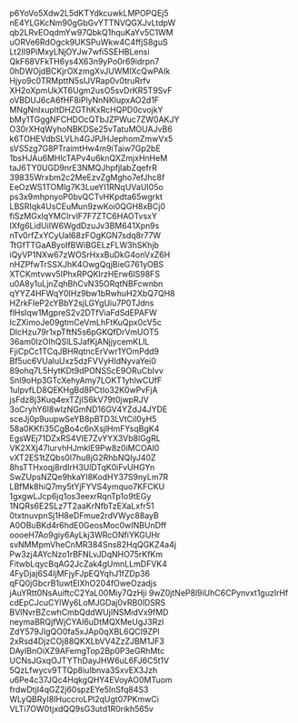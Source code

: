 p6YoVo5Xdw2L5dKTYdkcuwkLMPOPQEj5
nE4YLGKcNm90gGbGvYTTNVQGXJvLtdpW
qb2LRvEOqdmYw97QbkQ1hquKaYv5C1WM
uORVe6RdOgck9UKSPuWkw4C4ffjS8guS
Lt2II9PiMxyLNjOYJw7wfi5SEHBLensi
QkF68VFkTH6ys4X63n9yPo0r69idrpn7
0hDWOjdBCKjrOXzmgXvJUWMlXcQwPAIk
Hjyo9c0TRMpttN5sIJVRap0v0truRrfv
XH2oXpmUkXT6Ugm2usO5svDrKR5T9SvF
oVBDUJ6cA6fHF8iPlyNnNKlupxAO2d1F
MNgNnIxupltDHZGThKxRcHQPD0cvojkY
bMy1TGggNFCHDOcQTbJZPWuc7ZW0AKJY
O30rXHqWyhoNBKDSe25vTatuMOUAJvB6
k6TOHEVdbSLVLh4GJPJHJephomZmwVx5
sVS5zg7G8PTraimtHw4m9iTaiw7Gp2bE
1bsHJAu6MHlcTAPv4u6knQXZmjxHnHeM
taJ6TY0UGD9nrE3NMQJhpfjlabZqefrR
39835Wrxbm2c2MeEzvZgMgho7efJhc8f
EeOzWS1TOMlg7K3LueYI1RNqUVaUI05o
ps3x9mhpnyoP0bvQCTvHKpdta65wgrkt
LBSRIqk4UsCEuMun9zwKoi0QGH8xBCj0
fiSzMGxlqYMClrvlF7F7ZTC6HAOTvsxY
IXfg6LidUiIW6WgdDzuJv3BM641Xpn9s
nTv0rfZxYCyUal68zFOgKGN7sdq8r77W
TtGfTTGaAByoIfBWiBGELzFLW3hSKhjb
iQyVP1NXw67zWOSrHxxBuDkG4onVxZ6H
nHZPfwTrSSXJhK4OwgQqjBieG761yOBS
XTCKmtvwv5IPhxRPQKIrzHErw6lS98FS
u0A8y1uLjnZqhBhCvN35ORqtNBFcwnbn
qYYZ4HFWqY0IHz9bw1bRwhuH2XbQ7QH8
HZrkFIeP2cYBbY2sjLGYgUiu7P0TJdns
flHsIqw1MgpreS2v2DTfViaFdSdEPAFW
IcZXimoJe09gtmCeVmLhFtKuQpx0cV5c
DlcHzu79r1xpTftN5s6pGKQfDrVmUOT5
36am0IzOIhQSlLSJafKjANjjycemKLlL
FjiCpCc1TCqJBHRqtncErVwr1YOmPdd9
Bf5uc6VUaluUxz5dzFVVyHIdNyvaYei0
89ohq7L5HytKDt9dPONSScE9ORuCbIvv
Snl9oHp3GTcXehyAmy7LOKT1yhlwCUfF
1uIpvfLD8QEKHgBd8PCtIo32K0wPvFjA
jsFdz8j3Kuq4exTZjIS6kV79t0jwpRJV
3oCryhY6l8wIzNGmND16GV4YZdJ4JYDE
sceJj0p9uupwSeYB8pBTD3LVtCil0yH5
58a0KKfi35CgBo4c6nXsjlHmFYsqBgK4
EgsWEj71DZxRS4VIE7ZvYYX3Vb8lGgRL
VK2XXj47lurvhHJmklE9Pw8z0iMCOAI0
vXT2ES1tZQbs0l7hu8jG2RhbNQIyJ40Z
8hsTTHxoqj8rdIrH3UlDTqK0iFvUHGYn
SwZUpsNZQe9hkaYI8KodHY37S9nyLm7R
LBfMk8hiQ7my5tYjFYVS4ymquo7KFCKU
1gxgwLJcp6jq1os3eexrRqnTp1o9tEGy
1NQRs6E2SLz7T2aaKrNfbTzEXaLxfr51
0txtnuvpnSj1H8eDFmue2rdVWyc88ayB
A0OBuBKd4r6hdE0GeosMoc0wINBUnDff
oooeH7Ao9giy6AyLkj3WRcONfiYKGUHr
svNMMpmVheCnMR384Sns82HqQGKZ4a4j
Pw3zj4AYcNzo1rBFNLvJDqNHO75rKfKm
FitwbLqycBqAG2JcZak4gUmnLLmDFVK4
4FyDjaj6S4IjMFjyFJpEQYqhJ1fZDp36
qFQ0jGbcrB1uwtElXhO204fOweOzadjs
jAuYRtt0NsAuiftcC2YaL00Miy7QzHji
9wZ0jtNeP8l9iUhC6CPynvxt1guzIrHf
cdEpCJcuCYlWy6LoMJGDaj0vRB0lDSRS
BVlNvrBZcwhCmbQddWUjINSMidVx9fMD
neymaBRQjfWjCYAI6uDtMQXMeUgJ3Rzl
ZdY579JIgQO0fa5xJAp0qXBL6QCI9ZPl
2xRsd4DjzCOj88QKXLbVV4ZzZJBM1JF3
DAyIBnOiXZ9AFemgTop2Bp0P3eGRhMtc
UCNsJGxqOJTYThDayJHW6uL6FJ6C5t1V
5QzLfwycv9TTQp8iuIbnva3SxvEX3Jzh
u6Pe4c37JQc4HqkgQHY4EVoyAO0MTuom
frdwDtjl4qGZ2j60spzEYe5InSfq84S3
WLyQBRyI8IHuccroLPl2qUgt07PKmwCi
VLTi7OW0tjxdQQ9sG3utd1R0rikh565v
